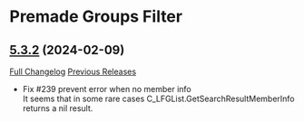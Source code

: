 # Premade Groups Filter

## [5.3.2](https://github.com/0xbs/premade-groups-filter/tree/5.3.2) (2024-02-09)
[Full Changelog](https://github.com/0xbs/premade-groups-filter/compare/5.3.1...5.3.2) [Previous Releases](https://github.com/0xbs/premade-groups-filter/releases)

- Fix #239 prevent error when no member info  
    It seems that in some rare cases C\_LFGList.GetSearchResultMemberInfo returns a nil result.  
